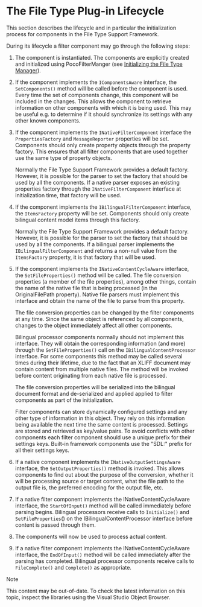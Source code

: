 The File Type Plug-in Lifecycle
==

This section describes the lifecycle and in particular the initialization process for components in the  File Type Support Framework.

During its lifecycle a filter component may go through the following steps:

1. The component is instantiated.
The components are explicitly created and initialized using PocoFilterManger (see [Initializing the File Type Manager](initializing_the_file_type_manager.md)).

2. If the component implements the `IComponentsAware` interface, the `SetComponents()` method will be called before the component is used. Every time the set of components change, this component will be included in the changes.
This allows the component to retrieve information on other components with which it is being used. This may be useful e.g. to determine if it should synchronize its settings with any other known components.

3. If the component implements the `INativeFilterComponent` interface the `PropertiesFactory` and `MessageReporter` properties will be set. Components should only create property objects through the property factory. This ensures that all filter components that are used together use the same type of property objects.

    Normally the  File Type Support Framework provides a default factory. However, it is possible for the parser to set the factory that should be used by all the components. If a native parser exposes an existing properties factory through the `INativeFilterComponent` interface at initialization time, that factory will be used.

4. If the component implements the `IBilingualFilterComponent` interface, the `ItemsFactory` property will be set. Components should only create bilingual content model items through this factory.

    Normally the  File Type Support Framework provides a default factory. However, it is possible for the parser to set the factory that should be used by all the components. If a bilingual parser implements the `IBilingualFilterComponent` and returns a non-null value from the `ItemsFactory` property, it is that factory that will be used.

5. If the component implements the `INativeContentCycleAware` interface, the `SetFileProperties()` method will be called. The file conversion properties (a member of the file properties), among other things, contain the name of the native file that is being processed (in the OriginalFilePath property). Native file parsers must implement this interface and obtain the name of the file to parse from this property.

    The file conversion properties can be changed by the filter components at any time. Since the same object is referenced by all components, changes to the object immediately affect all other components.

    Bilingual processor components normally should not implement this interface. They will obtain the corresponding information (and more) through the `SetFileProperties()` call on the `IBilingualContentProcessor` interface.
    For some components this method may be called several times during their lifetime, due to the fact that an XLIFF document may contain content from multiple native files. The method will be invoked before content originating from each native file is processed.

    The file conversion properties will be serialized into the bilingual document format and de-serialized and applied applied to filter components as part of the initialization.

    Filter components can store dynamically configured settings and any other type of information in this object. They rely on this information being available the next time the same content is processed. Settings are stored and retrieved as key/value pairs. To avoid conflicts with other components each filter component should use a unique prefix for their settings keys. Built-in framework components use the "SDL:" prefix for all their settings keys.

6. If a native component implements the `INativeOutputSettingsAware` interface, the `SetOutputProperties()` method is invoked.
This allows components to find out about the purpose of the conversion, whether it will be processing source or target content, what the file path to the output file is, the preferred encoding for the output file, etc.

7. If a native filter component implements the INativeContentCycleAware interface, the `StartOfInput()` method will be called immediately before parsing begins.
Bilingual processors receive calls to `Initialize()` and `SetFileProperties`() on the IBilingualContentProcessor interface before content is passed through them.

8. The components will now be used to process actual content.
9. If a native filter component implements the INativeContentCycleAware interface, the `EndOfInput()` method will be called immediately after the parsing has completed.
Bilingual processor components receive calls to `FileComplete()` and `Complete()` as appropriate.


>[!NOTE]
>
> This content may be out-of-date. To check the latest information on this topic, inspect the libraries using the Visual Studio Object Browser.
